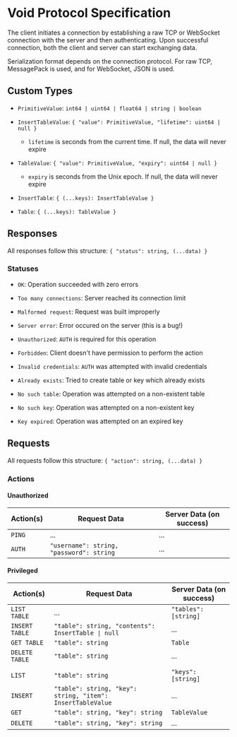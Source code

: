 # Void Protocol Specification

The client initiates a connection by establishing a raw TCP or WebSocket connection with the server and then authenticating.
Upon successful connection, both the client and server can start exchanging data.

Serialization format depends on the connection protocol. For raw TCP, MessagePack is used, and for WebSocket, JSON is used.

## Custom Types

- `PrimitiveValue`: `int64 | uint64 | float64 | string | boolean`
- `InsertTableValue`: `{ "value": PrimitiveValue, "lifetime": uint64 | null }`

  - `lifetime` is seconds from the current time. If null, the data will never expire

- `TableValue`: `{ "value": PrimitiveValue, "expiry": uint64 | null }`

  - `expiry` is seconds from the Unix epoch. If null, the data will never expire

- `InsertTable`: `{ (...keys): InsertTableValue }`
- `Table`: `{ (...keys): TableValue }`

## Responses

All responses follow this structure: `{ "status": string, (...data) }`

### Statuses

- `OK`: Operation succeeded with zero errors
- `Too many connections`: Server reached its connection limit
- `Malformed request`: Request was built improperly
- `Server error`: Error occured on the server (this is a bug!)

- `Unauthorized`: `AUTH` is required for this operation
- `Forbidden`: Client doesn't have permission to perform the action
- `Invalid credentials`: `AUTH` was attempted with invalid credentials

- `Already exists`: Tried to create table or key which already exists
- `No such table`: Operation was attempted on a non-existent table
- `No such key`: Operation was attempted on a non-existent key
- `Key expired`: Operation was attempted on an expired key

## Requests

All requests follow this structure: `{ "action": string, (...data) }`

### Actions

#### Unauthorized

| Action(s) | Request Data                             | Server Data (on success) |
| --------- | ---------------------------------------- | ------------------------ |
| `PING`    | ...                                      | ...                      |
| `AUTH`    | `"username": string, "password": string` | ...                      |

#### Privileged

| Action(s)      | Request Data                                               | Server Data (on success) |
| -------------- | ---------------------------------------------------------- | ------------------------ |
| `LIST TABLE`   | ...                                                        | `"tables": [string]`     |
| `INSERT TABLE` | `"table": string, "contents": InsertTable \| null`         | ...                      |
| `GET TABLE`    | `"table": string`                                          | `Table`                  |
| `DELETE TABLE` | `"table": string`                                          | ...                      |
|                |                                                            |                          |
| `LIST`         | `"table": string`                                          | `"keys": [string]`       |
| `INSERT`       | `"table": string, "key": string, "item": InsertTableValue` | ...                      |
| `GET`          | `"table": string, "key": string`                           | `TableValue`             |
| `DELETE`       | `"table": string, "key": string`                           | ...                      |
